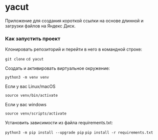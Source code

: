 # yacut
Приложение для создания короткой ссылки на основе длинной и загрузки файлов на Яндекс Диск.

### Как запустить проект 
Клонировать репозиторий и перейти в него в командной строке:

`git clone`
`cd yacut`

Cоздать и активировать виртуальное окружение:

`python3 -m venv venv`

Если у вас Linux/macOS

`source venv/bin/activate`

Если у вас windows

`source venv/scripts/activate`

Установить зависимости из файла requirements.txt:

`python3 -m pip install --upgrade pip`
`pip install -r requirements.txt`